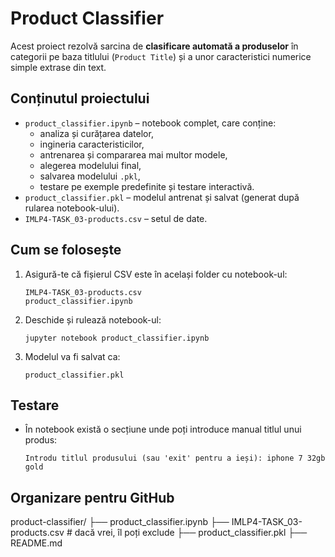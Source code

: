 # Product Classifier

Acest proiect rezolvă sarcina de **clasificare automată a produselor** în categorii pe baza titlului (`Product Title`) și a unor caracteristici numerice simple extrase din text.

## Conținutul proiectului
- `product_classifier.ipynb` – notebook complet, care conține:
  - analiza și curățarea datelor,
  - ingineria caracteristicilor,
  - antrenarea și compararea mai multor modele,
  - alegerea modelului final,
  - salvarea modelului `.pkl`,
  - testare pe exemple predefinite și testare interactivă.
- `product_classifier.pkl` – modelul antrenat și salvat (generat după rularea notebook-ului).
- `IMLP4-TASK_03-products.csv` – setul de date.

## Cum se folosește

1. Asigură-te că fișierul CSV este în același folder cu notebook-ul:
   ```
   IMLP4-TASK_03-products.csv
   product_classifier.ipynb
   ```

2. Deschide și rulează notebook-ul:
   ```
   jupyter notebook product_classifier.ipynb
   ```

3. Modelul va fi salvat ca:
   ```
   product_classifier.pkl
   ```

## Testare
- În notebook există o secțiune unde poți introduce manual titlul unui produs:
  ```
  Introdu titlul produsului (sau 'exit' pentru a ieși): iphone 7 32gb gold
  ```


## Organizare pentru GitHub

product-classifier/
├── product_classifier.ipynb
├── IMLP4-TASK_03-products.csv   # dacă vrei, îl poți exclude
├── product_classifier.pkl
├── README.md


